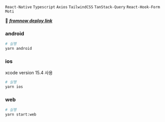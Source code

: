 `React-Native` `Typescript` `Axios` `TailwindCSS` `TanStack-Query` `React-Hook-Form` `Moti`

🔗 _**<a href="https://fromnow.vercel.app">fromnow deploy link</a>**_

### android 


```bash
# 실행
yarn android
```



### ios

xcode version 15.4 사용

```bash
# 실행
yarn ios
```

### web

```bash
# 실행
yarn start:web
```